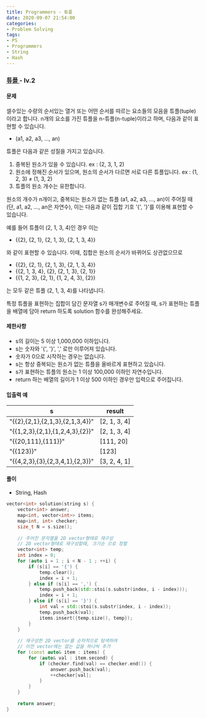 ```yaml
---
title: Programmers - 튜플
date: 2020-09-07 21:54:00
categories:
- Problem Solving
tags:
- PS
- Programmers
- String
- Hash
---
```


### [ 튜플 ](https://programmers.co.kr/learn/courses/30/lessons/64065) - lv.2

#### 문제

셀수있는 수량의 순서있는 열거 또는 어떤 순서를 따르는 요소들의 모음을 튜플(tuple)이라고 합니다. n개의 요소를 가진 튜플을 n-튜플(n-tuple)이라고 하며, 다음과 같이 표현할 수 있습니다.

- (a1, a2, a3, ..., an)

튜플은 다음과 같은 성질을 가지고 있습니다.

1. 중복된 원소가 있을 수 있습니다. ex : (2, 3, 1, 2)
2. 원소에 정해진 순서가 있으며, 원소의 순서가 다르면 서로 다른 튜플입니다. ex : (1, 2, 3) ≠ (1, 3, 2)
3. 튜플의 원소 개수는 유한합니다.

원소의 개수가 n개이고, 중복되는 원소가 없는 튜플 (a1, a2, a3, ..., an)이 주어질 때(단, a1, a2, ..., an은 자연수), 이는 다음과 같이 집합 기호 '{', '}'를 이용해 표현할 수 있습니다.

예를 들어 튜플이 (2, 1, 3, 4)인 경우 이는

- {{2}, {2, 1}, {2, 1, 3}, {2, 1, 3, 4}}

와 같이 표현할 수 있습니다. 이때, 집합은 원소의 순서가 바뀌어도 상관없으므로

- {{2}, {2, 1}, {2, 1, 3}, {2, 1, 3, 4}}
- {{2, 1, 3, 4}, {2}, {2, 1, 3}, {2, 1}}
- {{1, 2, 3}, {2, 1}, {1, 2, 4, 3}, {2}}

는 모두 같은 튜플 (2, 1, 3, 4)를 나타냅니다.

특정 튜플을 표현하는 집합이 담긴 문자열 s가 매개변수로 주어질 때, s가 표현하는 튜플을 배열에 담아 return 하도록 solution 함수를 완성해주세요.

#### 제한사항

- s의 길이는 5 이상 1,000,000 이하입니다.
- s는 숫자와 '{', '}', ',' 로만 이루어져 있습니다.
- 숫자가 0으로 시작하는 경우는 없습니다.
- s는 항상 중복되는 원소가 없는 튜플을 올바르게 표현하고 있습니다.
- s가 표현하는 튜플의 원소는 1 이상 100,000 이하인 자연수입니다.
- return 하는 배열의 길이가 1 이상 500 이하인 경우만 입력으로 주어집니다.


#### 입출력 예

| s | result |
| --- | --- |
| "{{2},{2,1},{2,1,3},{2,1,3,4}}" | [2, 1, 3, 4] |
| "{{1,2,3},{2,1},{1,2,4,3},{2}}" | [2, 1, 3, 4] |
| "{{20,111},{111}}" | [111, 20] |
| "{{123}}" | [123] |
| "{{4,2,3},{3},{2,3,4,1},{2,3}}" | [3, 2, 4, 1] |

#### 풀이
- String, Hash

```cpp
vector<int> solution(string s) {
    vector<int> answer;
    map<int, vector<int>> items;
    map<int, int> checker;
    size_t N = s.size();
    
    // 주어진 문자열을 2D vector형태로 재구성
    // 2D vector형태로 재구성할때, 크기순 으로 정렬
    vector<int> temp;
    int index = 0;
    for (auto i = 1 ; i < N - 1 ; ++i) {
        if (s[i] == '{') {
            temp.clear();
            index = i + 1;
        } else if (s[i] == ',') {
            temp.push_back(std::stoi(s.substr(index, i - index)));
            index = i + 1;
        } else if (s[i] == '}') {
            int val = std::stoi(s.substr(index, i - index));
            temp.push_back(val);    
            items.insert({temp.size(), temp});
        }
    }
    
    // 재구성한 2D vector를 순차적으로 탐색하여
    // 이전 vector에는 없는 값을 하나씩 추가 
    for (const auto& item : items) {
        for (auto& val : item.second) {            
            if (checker.find(val) == checker.end()) {
                answer.push_back(val);
                ++checker[val];
            }
        }
    }
    
    return answer;
}
```
